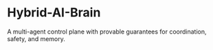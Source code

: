 # Hybrid-AI-Brain
A multi-agent control plane with provable guarantees for coordination, safety, and memory.
